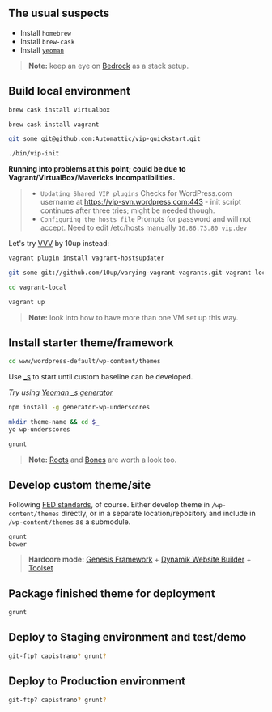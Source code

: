 ## The usual suspects

* Install `homebrew`
* Install `brew-cask`
* Install [`yeoman`](http://yeoman.io/)

> **Note:** keep an eye on [Bedrock](http://roots.io/wordpress-stack/) as a stack setup.


## Build local environment

```bash
brew cask install virtualbox

brew cask install vagrant

git some git@github.com:Automattic/vip-quickstart.git

./bin/vip-init
```

**Running into problems at this point; could be due to Vagrant/VirtualBox/Mavericks incompatibilities.**

> * `Updating Shared VIP plugins`  Checks for WordPress.com username at https://vip-svn.wordpress.com:443 - init script continues after three tries; might be needed though.
> * `Configuring the hosts file`  Prompts for password and will not accept. Need to edit /etc/hosts manually `10.86.73.80 vip.dev`

Let's try [VVV](https://github.com/10up/varying-vagrant-vagrants) by 10up instead:

```bash
vagrant plugin install vagrant-hostsupdater

git some git://github.com/10up/varying-vagrant-vagrants.git vagrant-local

cd vagrant-local

vagrant up
```

> **Note:** look into how to have more than one VM set up this way.


## Install starter theme/framework

```bash
cd www/wordpress-default/wp-content/themes
```

Use [_s](https://github.com/automattic/_s) to start until custom baseline can be developed.

_Try using [Yeoman _s generator](https://github.com/kdo/generator-wp-underscores)_

```bash
npm install -g generator-wp-underscores

mkdir theme-name && cd $_
yo wp-underscores

grunt
```

> **Note:** [Roots](http://roots.io/starter-theme/) and [Bones](http://themble.com/bones/) are worth a look too.



## Develop custom theme/site

Following [FED standards](https://github.com/tidaltheory/frontend-code-standards/wiki), of course. Either develop theme in `/wp-content/themes` directly, or in a separate location/repository and include in `/wp-content/themes` as a submodule.

```bash
grunt
bower
```

> **Hardcore mode:** [Genesis Framework](http://www.genesisframework.com/) + [Dynamik Website Builder](http://cobaltapps.com/downloads/dynamik-website-builder/) + [Toolset](http://wp-types.com/)


## Package finished theme for deployment

```bash
grunt
```


## Deploy to Staging environment and test/demo

```bash
git-ftp? capistrano? grunt? 
```


## Deploy to Production environment

```bash
git-ftp? capistrano? grunt? 
```

